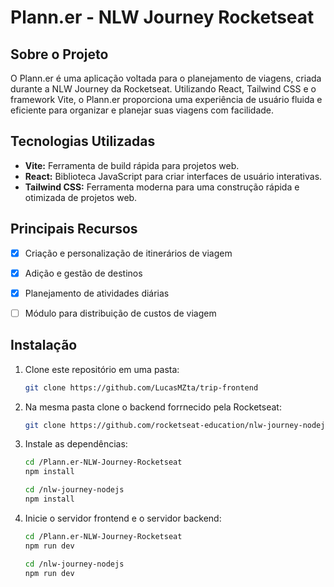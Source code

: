 
# Plann.er - NLW Journey Rocketseat

## Sobre o Projeto

O Plann.er é uma aplicação voltada para o planejamento de viagens, criada durante a NLW Journey da Rocketseat. Utilizando React, Tailwind CSS e o framework Vite, o Plann.er proporciona uma experiência de usuário fluida e eficiente para organizar e planejar suas viagens com facilidade.

## Tecnologias Utilizadas

- **Vite:** Ferramenta de build rápida para projetos web.
- **React:** Biblioteca JavaScript para criar interfaces de usuário interativas.
- **Tailwind CSS:** Ferramenta moderna para uma construção rápida e otimizada de projetos web.

## Principais Recursos

- [x] Criação e personalização de itinerários de viagem
- [x] Adição e gestão de destinos
- [x] Planejamento de atividades diárias
- [ ] Módulo para distribuição de custos de viagem


## Instalação

1. Clone este repositório em uma pasta:
    ```bash
    git clone https://github.com/LucasMZta/trip-frontend
    ```
2. Na mesma pasta clone o backend forrnecido pela Rocketseat:
    ```bash
    git clone https://github.com/rocketseat-education/nlw-journey-nodejs
    ```
3. Instale as dependências:
    ```bash
    cd /Plann.er-NLW-Journey-Rocketseat
    npm install

    cd /nlw-journey-nodejs
    npm install
    ```
4. Inicie o servidor frontend e o servidor backend:
    ```bash
    cd /Plann.er-NLW-Journey-Rocketseat
    npm run dev

    cd /nlw-journey-nodejs
    npm run dev
    ```